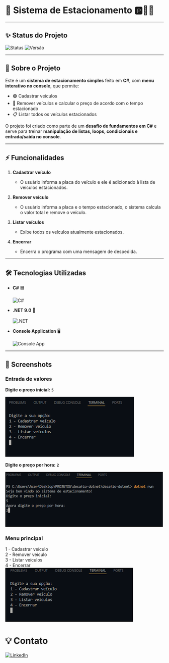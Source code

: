 # 🚦 Sistema de Estacionamento 🅿️🚗✨


---

## ✨ Status do Projeto


![Status](https://img.shields.io/badge/Status-Em%20Desenvolvimento-1E90FF?style=for-the-badge)
![Versão](https://img.shields.io/badge/Versão-1.0.0-20B2AA?style=for-the-badge)


---

## 🚗 Sobre o Projeto

Este é um **sistema de estacionamento simples** feito em **C#**, com **menu interativo no console**, que permite:

- 🟢 Cadastrar veículos
- 🔴 Remover veículos e calcular o preço de acordo com o tempo estacionado
- 📋 Listar todos os veículos estacionados

O projeto foi criado como parte de um **desafio de fundamentos em C#** e serve para treinar **manipulação de listas, loops, condicionais e entrada/saída no console**.

---

## ⚡ Funcionalidades

1. **Cadastrar veículo**  
   - O usuário informa a placa do veículo e ele é adicionado à lista de veículos estacionados.  

2. **Remover veículo**  
   - O usuário informa a placa e o tempo estacionado, o sistema calcula o valor total e remove o veículo.  

3. **Listar veículos**  
   - Exibe todos os veículos atualmente estacionados.  

4. **Encerrar**  
   - Encerra o programa com uma mensagem de despedida.  

---

## 🛠️ Tecnologias Utilizadas

- **C#** 🟦 <br><br>
![C#](https://img.shields.io/badge/C%23-239120?style=for-the-badge&logo=c-sharp&logoColor=white)

- **.NET 9.0** 🔶 <br><br>
![.NET](https://img.shields.io/badge/.NET-512BD4?style=for-the-badge&logo=.net&logoColor=white)

- **Console Application** 🖥️ <br><br>
![Console App](https://img.shields.io/badge/Console_App-FF4500?style=for-the-badge&logo=windows-terminal&logoColor=white)



---
## 📸 Screenshots

### Entrada de valores
**Digite o preço inicial:** **`5`** 

![Tela de preço inicial](Sem%20título.png)  




**Digite o preço por hora:** **`2`**  

![Tela de preço por hora](Sem%20título1.png)  

### Menu principal
1 - Cadastrar veículo  
2 - Remover veículo  
3 - Listar veículos  
4 - Encerrar  
![Tela do menu](Sem%20título2.png)


# 💡 Contato


[![LinkedIn](https://img.shields.io/badge/LinkedIn-Samira%20Fonseca-0077B5?style=for-the-badge&logo=linkedin&logoColor=white)](https://www.linkedin.com/in/samirasfonseca/)


